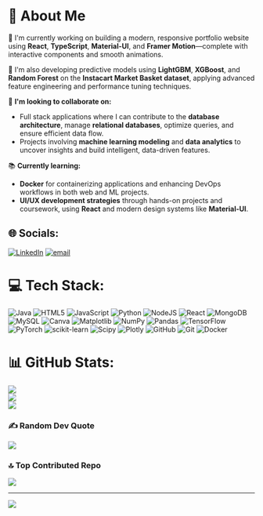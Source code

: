 # 💫 About Me

🚀 I'm currently working on building a modern, responsive portfolio website using **React**, **TypeScript**, **Material-UI**, and **Framer Motion**—complete with interactive components and smooth animations.

🧠 I'm also developing predictive models using **LightGBM**, **XGBoost**, and **Random Forest** on the **Instacart Market Basket dataset**, applying advanced feature engineering and performance tuning techniques.

🤝 **I'm looking to collaborate on:**
- Full stack applications where I can contribute to the **database architecture**, manage **relational databases**, optimize queries, and ensure efficient data flow.
- Projects involving **machine learning modeling** and **data analytics** to uncover insights and build intelligent, data-driven features.

📚 **Currently learning:**
- **Docker** for containerizing applications and enhancing DevOps workflows in both web and ML projects.
- **UI/UX development strategies** through hands-on projects and coursework, using **React** and modern design systems like **Material-UI**.


## 🌐 Socials:
[![LinkedIn](https://img.shields.io/badge/LinkedIn-%230077B5.svg?logo=linkedin&logoColor=white)](https://linkedin.com/in/zachary-picard-217138224) [![email](https://img.shields.io/badge/Email-D14836?logo=gmail&logoColor=white)](mailto:zacharypicard11@gmail.com) 

# 💻 Tech Stack:
![Java](https://img.shields.io/badge/java-%23ED8B00.svg?style=for-the-badge&logo=openjdk&logoColor=white) ![HTML5](https://img.shields.io/badge/html5-%23E34F26.svg?style=for-the-badge&logo=html5&logoColor=white) ![JavaScript](https://img.shields.io/badge/javascript-%23323330.svg?style=for-the-badge&logo=javascript&logoColor=%23F7DF1E) ![Python](https://img.shields.io/badge/python-3670A0?style=for-the-badge&logo=python&logoColor=ffdd54) ![NodeJS](https://img.shields.io/badge/node.js-6DA55F?style=for-the-badge&logo=node.js&logoColor=white) ![React](https://img.shields.io/badge/react-%2320232a.svg?style=for-the-badge&logo=react&logoColor=%2361DAFB) ![MongoDB](https://img.shields.io/badge/MongoDB-%234ea94b.svg?style=for-the-badge&logo=mongodb&logoColor=white) ![MySQL](https://img.shields.io/badge/mysql-4479A1.svg?style=for-the-badge&logo=mysql&logoColor=white) ![Canva](https://img.shields.io/badge/Canva-%2300C4CC.svg?style=for-the-badge&logo=Canva&logoColor=white) ![Matplotlib](https://img.shields.io/badge/Matplotlib-%23ffffff.svg?style=for-the-badge&logo=Matplotlib&logoColor=black) ![NumPy](https://img.shields.io/badge/numpy-%23013243.svg?style=for-the-badge&logo=numpy&logoColor=white) ![Pandas](https://img.shields.io/badge/pandas-%23150458.svg?style=for-the-badge&logo=pandas&logoColor=white) ![TensorFlow](https://img.shields.io/badge/TensorFlow-%23FF6F00.svg?style=for-the-badge&logo=TensorFlow&logoColor=white) ![PyTorch](https://img.shields.io/badge/PyTorch-%23EE4C2C.svg?style=for-the-badge&logo=PyTorch&logoColor=white) ![scikit-learn](https://img.shields.io/badge/scikit--learn-%23F7931E.svg?style=for-the-badge&logo=scikit-learn&logoColor=white) ![Scipy](https://img.shields.io/badge/SciPy-%230C55A5.svg?style=for-the-badge&logo=scipy&logoColor=%white) ![Plotly](https://img.shields.io/badge/Plotly-%233F4F75.svg?style=for-the-badge&logo=plotly&logoColor=white) ![GitHub](https://img.shields.io/badge/github-%23121011.svg?style=for-the-badge&logo=github&logoColor=white) ![Git](https://img.shields.io/badge/git-%23F05033.svg?style=for-the-badge&logo=git&logoColor=white) ![Docker](https://img.shields.io/badge/docker-%230db7ed.svg?style=for-the-badge&logo=docker&logoColor=white)
# 📊 GitHub Stats:
![](https://github-readme-stats.vercel.app/api?username=Zpicard&theme=dark&hide_border=false&include_all_commits=false&count_private=false)<br/>
![](https://nirzak-streak-stats.vercel.app/?user=Zpicard&theme=dark&hide_border=false)<br/>
![](https://github-readme-stats.vercel.app/api/top-langs/?username=Zpicard&theme=dark&hide_border=false&include_all_commits=false&count_private=false&layout=compact)

### ✍️ Random Dev Quote
![](https://quotes-github-readme.vercel.app/api?type=horizontal&theme=tokyonight)

### 🔝 Top Contributed Repo
![](https://github-contributor-stats.vercel.app/api?username=Zpicard&limit=5&theme=aura_dark&combine_all_yearly_contributions=true)

---
[![](https://visitcount.itsvg.in/api?id=Zpicard&icon=0&color=0)](https://visitcount.itsvg.in)

<!-- Proudly created with GPRM ( https://gprm.itsvg.in ) -->
